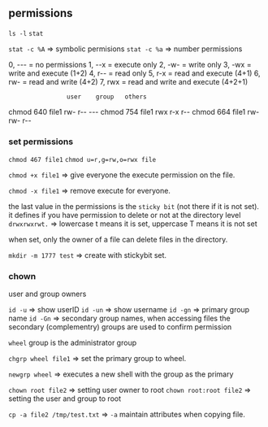 ## permissions

`ls -l`
`stat`

`stat -c %A` => symbolic permisions
`stat -c %a` => number permissions

0, ---  =   no permissions
1, --x   =   execute only
2, -w-  =   write only
3, -wx  =   write and execute (1+2)
4, r--  =   read only
5, r-x  =   read and execute (4+1)
6, rw-  =   read and write (4+2)
7, rwx  =   read and write and execute (4+2+1)

                    user    group   others

chmod 640 file1       rw-     r--     ---
chmod 754 file1       rwx     r-x     r--
chmod 664 file1       rw-     rw-     r--

### set permissions

`chmod 467 file1` 
`chmod u=r,g=rw,o=rwx file`

`chmod +x file1` => give everyone the execute permission on the file. 

`chmod -x file1` => remove execute for everyone.

the last value in the permissions is the `sticky bit` (not there if it is not set). it defines if you have permission to delete or not at the directory level
`drwxrwxrwt.` => lowercase t means it is set, uppercase T means it is not set

when set, only the owner of a file can delete files in the directory. 

`mkdir -m 1777 test` => create with stickybit set.

### chown
user and group owners

`id -u` => show userID
`id -un` => show username
`id -gn` => primary group name
`id -Gn` => secondary group names, when accessing files the secondary (complementry) groups are used to confirm permission

`wheel` group is the administrator group

`chgrp wheel file1` => set the primary group to wheel.

`newgrp wheel` => executes a new shell with the group as the primary

`chown root file2` => setting user owner to root
`chown root:root file2` => setting the user and group to root

`cp -a file2 /tmp/test.txt` => `-a` maintain attributes when copying file. 
